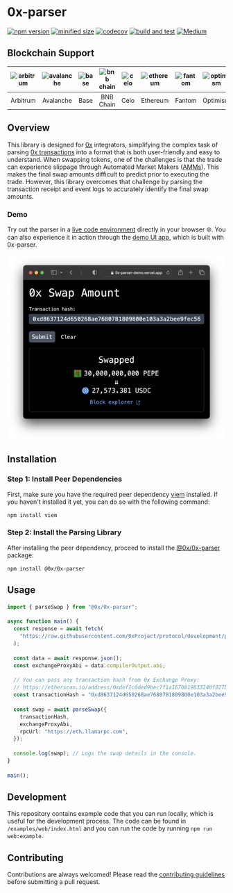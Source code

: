 # 0x-parser

[![npm version](https://img.shields.io/npm/v/@0x/0x-parser.svg?logo=npm)](https://www.npmjs.com/package/@0x/0x-parser)
[![minified size](https://img.shields.io/bundlephobia/min/@0x/0x-parser)](https://bundlephobia.com/package/@0x/0x-parser)
[![codecov](https://codecov.io/gh/0xproject/0x-parser/branch/main/graph/badge.svg?token=OnNsoc2OrF)](https://codecov.io/gh/0xproject/0x-parser)
[![build and test](https://github.com/0xproject/0x-parser/actions/workflows/test.yml/badge.svg)](https://github.com/0xproject/0x-parser/actions/workflows/test.yml)
[![Medium](https://img.shields.io/badge/Medium-12100E?style=for-the-badge&logo=medium&logoColor=white&style=flat-square)](https://medium.com/@henballs/0x-parser-parsing-dex-transactions-9f9a6579d489)

## Blockchain Support

| <img alt="arbitrum" src="https://raw.githubusercontent.com/rainbow-me/assets/master/blockchains/arbitrum/info/logo.png" width="23"/> | <img alt="avalanche" src="https://raw.githubusercontent.com/rainbow-me/assets/master/blockchains/avalanchec/info/logo.png" width="20"/> | <img alt="base" src="https://raw.githubusercontent.com/rainbow-me/assets/master/blockchains/base/info/logo.png" width="20"/> | <img alt="bnb chain" src="https://raw.githubusercontent.com/rainbow-me/assets/master/blockchains/binance/info/logo.png" width="21"/> | <img alt="celo" src="https://raw.githubusercontent.com/rainbow-me/assets/master/blockchains/celo/info/logo.png" width="20"/> | <img alt="ethereum" src="https://raw.githubusercontent.com/rainbow-me/assets/master/blockchains/ethereum/info/logo.png" width="21"/> | <img alt="fantom" src="https://raw.githubusercontent.com/rainbow-me/assets/master/blockchains/fantom/info/logo.png" width="22"/> | <img alt="optimism" src="https://raw.githubusercontent.com/rainbow-me/assets/master/blockchains/optimism/info/logo.png" width="22"/> | <img alt="polygon" src="https://raw.githubusercontent.com/rainbow-me/assets/master/blockchains/polygon/info/logo.png" width="22"/> |
| :----------------------------------------------------------------------------------------------------------------------------------: | :-------------------------------------------------------------------------------------------------------------------------------------: | :--------------------------------------------------------------------------------------------------------------------------: | :----------------------------------------------------------------------------------------------------------------------------------: | :--------------------------------------------------------------------------------------------------------------------------: | :----------------------------------------------------------------------------------------------------------------------------------: | :------------------------------------------------------------------------------------------------------------------------------: | :----------------------------------------------------------------------------------------------------------------------------------: | :--------------------------------------------------------------------------------------------------------------------------------: |
|                                                               Arbitrum                                                               |                                                                Avalanche                                                                |                                                             Base                                                             |                                                              BNB Chain                                                               |                                                             Celo                                                             |                                                               Ethereum                                                               |                                                              Fantom                                                              |                                                               Optimism                                                               |                                                              Polygon                                                               |

## Overview

This library is designed for [0x](https://0x.org/docs/introduction/introduction-to-0x) integrators, simplifying the complex task of parsing [0x transactions](https://etherscan.io/address/0xdef1c0ded9bec7f1a1670819833240f027b25eff) into a format that is both user-friendly and easy to understand. When swapping tokens, one of the challenges is that the trade can experience slippage through Automated Market Makers ([AMMs](https://0x.org/post/what-is-an-automated-market-maker-amm)). This makes the final swap amounts difficult to predict prior to executing the trade. However, this library overcomes that challenge by parsing the transaction receipt and event logs to accurately identify the final swap amounts. 

### Demo

Try out the parser in a [live code environment](https://codesandbox.io/p/sandbox/0x-parser-node-js-demo-3wpfhc?file=/index.js:13,1) directly in your browser 🌐. You can also experience it in action through the [demo UI app](https://0x-parser-demo.vercel.app), which is built with 0x-parser.

<p align="center">
  <img src="https://raw.githubusercontent.com/hzhu/yo/main/react-demo.png" alt="Screenshot of demo app using 0x-parser" width="650"/>
</p>

## Installation

### Step 1: Install Peer Dependencies

First, make sure you have the required peer dependency [viem](https://viem.sh) installed. If you haven't installed it yet, you can do so with the following command:

```
npm install viem
```

### Step 2: Install the Parsing Library

After installing the peer dependency, proceed to install the [@0x/0x-parser](https://www.npmjs.com/package/@0x/0x-parser) package:

```
npm install @0x/0x-parser
```

## Usage

```typescript
import { parseSwap } from "@0x/0x-parser";

async function main() {
  const response = await fetch(
    "https://raw.githubusercontent.com/0xProject/protocol/development/packages/contract-artifacts/artifacts/IZeroEx.json"
  );

  const data = await response.json();
  const exchangeProxyAbi = data.compilerOutput.abi;

  // You can pass any transaction hash from 0x Exchange Proxy:
  // https://etherscan.io/address/0xdef1c0ded9bec7f1a1670819833240f027b25eff
  const transactionHash = "0xd8637124d650268ae7680781809800e103a3a2bee9fec56083028fea6d98140b";

  const swap = await parseSwap({
    transactionHash,
    exchangeProxyAbi,
    rpcUrl: "https://eth.llamarpc.com",
  });

  console.log(swap); // Logs the swap details in the console.
}

main();
```

## Development

This repository contains example code that you can run locally, which is useful for the development process. The code can be found in `/examples/web/index.html` and you can run the code by running `npm run web:example`.

## Contributing

Contributions are always welcomed! Please read the [contributing guidelines](./.github/.CONTRIBUTING.md) before submitting a pull request.
